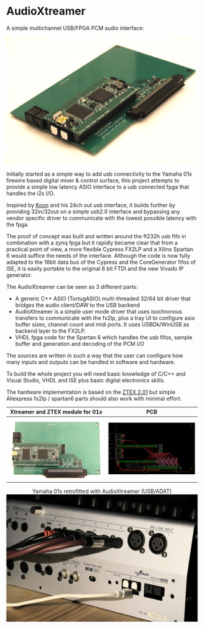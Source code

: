 # AudioXtreamer
A simple multichannel USB/FPGA PCM audio interface:

<p align="center">
<img src="/images/1V2A0353.jpg" alt="PCB" width="600" class="center" >
</p>



Initially started as a simple way to add usb connectivity to the Yamaha 01x firewire based digital mixer & control surface, this project attempts to provide a simple low latency ASIO interface to a usb connected fpga that handles the i2s I/O.

Inspired by [Koon](https://sites.google.com/site/koonaudioprojects/usb-to-multi-channel-usb2-0) and his 24ch out usb interface, it builds further by providing 32in/32out on a simple usb2.0 interface and bypassing any vendor specific driver to communicate with the lowest possible latency with the fpga.

The proof of concept was built and written around the ft232h usb fifo in combination with a zynq fpga but it rapidly became clear that from a practical point of view, a more flexible Cypress FX2LP and a Xilinx Spartan 6 would suffice the needs of the interface. Although the code is now fully adapted to the 16bit data bus of the Cypress and the CoreGenerator fifos of ISE, it is easily portable to the original 8 bit FTDI and the new Vivado IP generator.

The AudioXtreamer can be seen as 3 different parts:
  - A generic C++ ASIO (TortugASIO) multi-threaded 32/64 bit driver that bridges the audio client/DAW to the USB backend
  - AudioXtreamer is a simple user mode driver that uses isochronous transfers to communicate with the fx2lp, plus a tray UI to          configure asio buffer sizes, channel count and midi ports. It uses USBDk/WinUSB as backend layer to the FX2LP.
  - VHDL fpga code for the Spartan 6 which handles the usb fifos, sample buffer and generation and decoding of the PCM I/O
  
The sources are written in such a way that the user can configure how many inputs and outputs can be handled in software and hardware.
 
To build the whole project you will need basic knowledge of C/C++ and Visual Studio, VHDL and ISE plus basic digital electronics skills.
 
The hardware implementation is based on the [ZTEX 2.01](https://www.ztex.de/usb-fpga-2/usb-fpga-2.01.e.html) but simple Aliexpress fx2lp / spartan6 parts should also work with minimal effort.


Xtreamer and ZTEX module for 01x |  PCB
:-------------------------:|:-------------------------:
 <img src="/images/1V2A0354.jpg" alt="PCB" width="500"> | <img src="/Pcb/AudioXtreamer_Ymh01x.png" alt="Gerber" width="500">
  
  <p align="center">
  Yamaha 01x retrofitted with AudioXtreamer (USB/ADAT)

  <img src="/images/1V2A0355.jpg" alt="PCB" width="800">
</p>